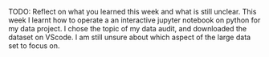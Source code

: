 TODO: Reflect on what you learned this week and what is still unclear.
This week I learnt how to operate a an interactive jupyter notebook on python for my data project. I chose the topic of my data audit, and downloaded the dataset on VScode. I am still unsure about which aspect of the large data set to focus on. 